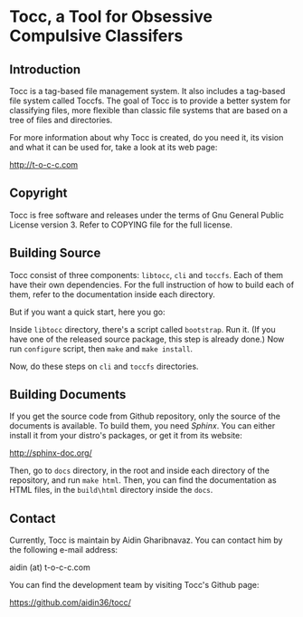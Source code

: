 Tocc, a Tool for Obsessive Compulsive Classifers
================================================

Introduction
------------

Tocc is a tag-based file management system. It also includes a tag-based file
system called Toccfs. The goal of Tocc is to provide a better system for
classifying files, more flexible than classic file systems that are based on a
tree of files and directories.

For more information about why Tocc is created, do you need it, its vision and
what it can be used for, take a look at its web page:

   http://t-o-c-c.com

Copyright
---------
Tocc is free software and releases under the terms of Gnu General Public
License version 3. Refer to COPYING file for the full license.

Building Source
---------------
Tocc consist of three components: ``libtocc``, ``cli`` and ``toccfs``. Each of
them have their own dependencies. For the full instruction of how to build each
of them, refer to the documentation inside each directory.

But if you want a quick start, here you go:

Inside ``libtocc`` directory, there's a script called ``bootstrap``. Run it.
(If you have one of the released source package, this step is already done.)
Now run ``configure`` script, then ``make`` and ``make install``.

Now, do these steps on ``cli`` and ``toccfs`` directories.

Building Documents
------------------
If you get the source code from Github repository, only the source of the
documents is available. To build them, you need *Sphinx*. You can either
install it from your distro's packages, or get it from its website:

   http://sphinx-doc.org/

Then, go to `docs` directory, in the root and inside each directory of the
repository, and run `make html`. Then, you can find the documentation as HTML
files, in the `build\html` directory inside the `docs`.

Contact
-------
Currently, Tocc is maintain by Aidin Gharibnavaz. You can contact him by the
following e-mail address:

   aidin (at) t-o-c-c.com

You can find the development team by visiting Tocc's Github page:

   https://github.com/aidin36/tocc/

